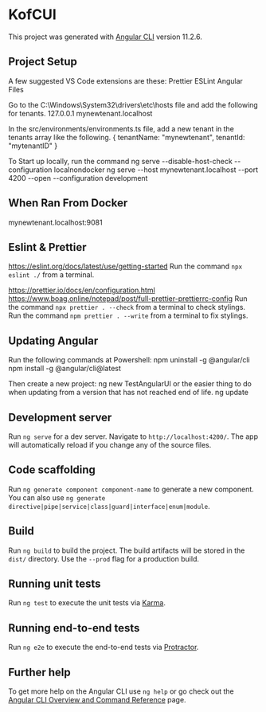 # KofCUI

This project was generated with [Angular CLI](https://github.com/angular/angular-cli) version 11.2.6.

## Project Setup

A few suggested VS Code extensions are these:
Prettier
ESLint
Angular Files

Go to the C:\Windows\System32\drivers\etc\hosts file and add the following for tenants.
127.0.0.1    mynewtenant.localhost

In the src/environments/environments.ts file, add a new tenant in the tenants array like the following.
{
    tenantName: "mynewtenant",
    tenantId: "mytenantID"
}

To Start up locally, run the command
ng serve --disable-host-check --configuration localnondocker
ng serve --host mynewtenant.localhost --port 4200 --open --configuration development

## When Ran From Docker
mynewtenant.localhost:9081

## Eslint & Prettier
https://eslint.org/docs/latest/use/getting-started
Run the command `npx eslint ./` from a terminal.

https://prettier.io/docs/en/configuration.html
https://www.boag.online/notepad/post/full-prettier-prettierrc-config
Run the command `npx prettier . --check` from a terminal to check stylings.
Run the command `npm prettier . --write` from a terminal to fix stylings.

## Updating Angular
Run the following commands at Powershell:
npm uninstall -g @angular/cli
npm install -g @angular/cli@latest

Then create a new project:
ng new TestAngularUI
or the easier thing to do when updating from a version that has not reached end of life.
ng update


## Development server

Run `ng serve` for a dev server. Navigate to `http://localhost:4200/`. The app will automatically reload if you change any of the source files.

## Code scaffolding

Run `ng generate component component-name` to generate a new component. You can also use `ng generate directive|pipe|service|class|guard|interface|enum|module`.

## Build

Run `ng build` to build the project. The build artifacts will be stored in the `dist/` directory. Use the `--prod` flag for a production build.

## Running unit tests

Run `ng test` to execute the unit tests via [Karma](https://karma-runner.github.io).

## Running end-to-end tests

Run `ng e2e` to execute the end-to-end tests via [Protractor](http://www.protractortest.org/).

## Further help

To get more help on the Angular CLI use `ng help` or go check out the [Angular CLI Overview and Command Reference](https://angular.io/cli) page.
